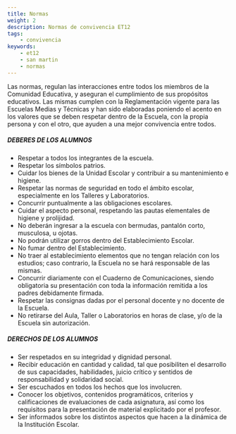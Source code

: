 ```yaml
---
title: Normas
weight: 2
description: Normas de convivencia ET12
tags:
    - convivencia
keywords:
    - et12
    - san martin
    - normas
---
```



Las normas, regulan las interacciones entre todos los miembros de la Comunidad Educativa, y aseguran el cumplimiento de sus propósitos educativos. Las mismas cumplen con la Reglamentación vigente para las Escuelas Medias y Técnicas y han sido elaboradas poniendo el acento en los valores que se deben respetar dentro de la Escuela, con la propia persona y con el otro, que ayuden a una mejor convivencia entre todos.

##### **DEBERES DE LOS ALUMNOS** #####

- Respetar a todos los integrantes de la escuela.
- Respetar los símbolos patrios.
- Cuidar los bienes de la Unidad Escolar y contribuir a su mantenimiento e higiene.
- Respetar las normas de seguridad en todo el ámbito escolar, especialmente en los Talleres y Laboratorios.
- Concurrir puntualmente a las obligaciones escolares.
- Cuidar el aspecto personal, respetando las pautas elementales de higiene y prolijidad.
- No deberán ingresar a la escuela con bermudas, pantalón corto, musculosa, u ojotas.
- No podrán utilizar gorros dentro del Establecimiento Escolar.
- No fumar dentro del Establecimiento.
- No traer al establecimiento elementos que no tengan relación con los estudios; caso contrario, la Escuela no se hará responsable de las mismas.
- Concurrir diariamente con el Cuaderno de Comunicaciones, siendo obligatoria su presentación con toda la información remitida a los padres debidamente firmada.
- Respetar las consignas dadas por el personal docente y no docente de la Escuela.
- No retirarse del Aula, Taller o Laboratorios en horas de clase, y/o de la Escuela sin autorización.


##### **DERECHOS DE LOS ALUMNOS** #####

- Ser respetados en su integridad y dignidad personal.
- Recibir educación en cantidad y calidad, tal que posibiliten el desarrollo de sus capacidades, habilidades, juicio crítico y sentidos de responsabilidad y solidaridad social.
- Ser escuchados en todos los hechos que los involucren.
- Conocer los objetivos, contenidos programáticos, criterios y calificaciones de evaluaciones de cada asignatura, así como los requisitos para la presentación de material explicitado por el profesor.
- Ser informados sobre los distintos aspectos que hacen a la dinámica de la Institución Escolar.